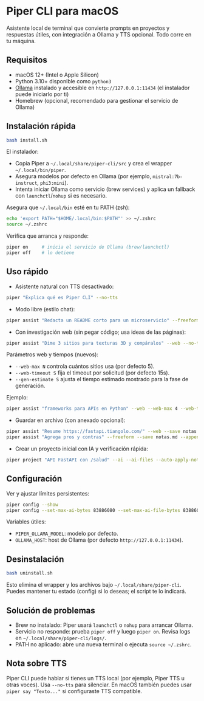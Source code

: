 # Piper CLI para macOS

Asistente local de terminal que convierte prompts en proyectos y respuestas útiles, con integración a Ollama y TTS opcional. Todo corre en tu máquina.

## Requisitos

- macOS 12+ (Intel o Apple Silicon)
- Python 3.10+ disponible como `python3`
- [Ollama](https://ollama.com) instalado y accesible en `http://127.0.0.1:11434` (el instalador puede iniciarlo por ti)
- Homebrew (opcional, recomendado para gestionar el servicio de Ollama)

## Instalación rápida

```bash
bash install.sh
```

El instalador:

- Copia Piper a `~/.local/share/piper-cli/src` y crea el wrapper `~/.local/bin/piper`.
- Asegura modelos por defecto en Ollama (por ejemplo, `mistral:7b-instruct`, `phi3:mini`).
- Intenta iniciar Ollama como servicio (brew services) y aplica un fallback con `launchctl`/`nohup` si es necesario.

Asegura que `~/.local/bin` esté en tu PATH (zsh):

```bash
echo 'export PATH="$HOME/.local/bin:$PATH"' >> ~/.zshrc
source ~/.zshrc
```

Verifica que arranca y responde:

```bash
piper on     # inicia el servicio de Ollama (brew/launchctl)
piper off    # lo detiene
```

## Uso rápido

- Asistente natural con TTS desactivado:

```bash
piper "Explica qué es Piper CLI" --no-tts
```

- Modo libre (estilo chat):

```bash
piper assist "Redacta un README corto para un microservicio" --freeform --no-tts
```

- Con investigación web (sin pegar código; usa ideas de las páginas):

```bash
piper assist "Dime 3 sitios para texturas 3D y compáralos" --web --no-tts
```

Parámetros web y tiempos (nuevos):

- `--web-max N` controla cuántos sitios usa (por defecto 5).
- `--web-timeout S` fija el timeout por solicitud (por defecto 15s).
- `--gen-estimate S` ajusta el tiempo estimado mostrado para la fase de generación.

Ejemplo:

```bash
piper assist "frameworks para APIs en Python" --web --web-max 4 --web-timeout 12 --gen-estimate 18 --no-tts
```

- Guardar en archivo (con anexado opcional):

```bash
piper assist "Resume https://fastapi.tiangolo.com/" --web --save notas.md
piper assist "Agrega pros y contras" --freeform --save notas.md --append
```

- Crear un proyecto inicial con IA y verificación rápida:

```bash
piper project "API FastAPI con /salud" --ai --ai-files --auto-apply-notes --smoke-run
```

## Configuración

Ver y ajustar límites persistentes:

```bash
piper config --show
piper config --set-max-ai-bytes 83886080 --set-max-ai-file-bytes 8388608 --enable-smoke-python
```

Variables útiles:

- `PIPER_OLLAMA_MODEL`: modelo por defecto.
- `OLLAMA_HOST`: host de Ollama (por defecto `http://127.0.0.1:11434`).

## Desinstalación

```bash
bash uninstall.sh
```

Esto elimina el wrapper y los archivos bajo `~/.local/share/piper-cli`. Puedes mantener tu estado (config) si lo deseas; el script te lo indicará.

## Solución de problemas

- Brew no instalado: Piper usará `launchctl` o `nohup` para arrancar Ollama.
- Servicio no responde: prueba `piper off` y luego `piper on`. Revisa logs en `~/.local/share/piper-cli/logs/`.
- PATH no aplicado: abre una nueva terminal o ejecuta `source ~/.zshrc`.

## Nota sobre TTS

Piper CLI puede hablar si tienes un TTS local (por ejemplo, Piper TTS u otras voces). Usa `--no-tts` para silenciar. En macOS también puedes usar `piper say "Texto..."` si configuraste TTS compatible.
